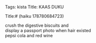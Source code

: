 Tags: kista
Title: KAAS DUKU
  
Title:# (haiku 178780684723)  
  
crush the digestive biscuits and  
display a passport photo when hair existed  
pepsi cola and red wine
